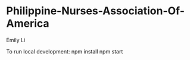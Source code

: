 # Philippine-Nurses-Association-Of-America
Emily Li

To run local development: 
npm install
npm start

